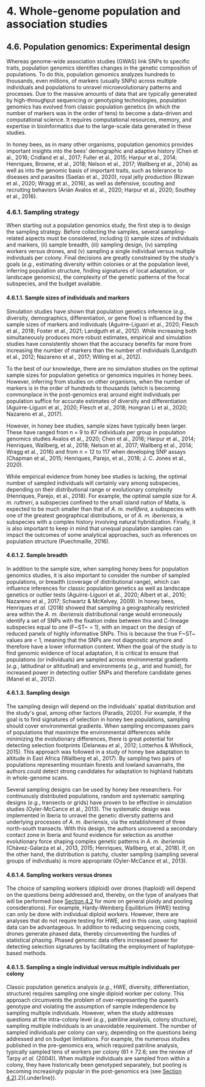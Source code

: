 # 4. Whole-genome population and association studies

## 4.6. Population genomics: Experimental design

Whereas genome-wide association studies (GWAS) link SNPs to specific traits, population genomics identifies changes in the genetic composition of populations. To do this, population genomics analyzes hundreds to thousands, even millions, of markers (usually SNPs) across multiple individuals and populations to unravel microevolutionary patterns and processes. Due to the massive amounts of data that are typically generated by high-throughput sequencing or genotyping technologies, population genomics has evolved from classic population genetics (in which the number of markers was in the order of tens) to become a data-driven and computational science. It requires computational resources, memory, and expertise in bioinformatics due to the large-scale data generated in these studies.

In honey bees, as in many other organisms, population genomics provides important insights into the bees’ demographic and adaptive history (Chen et al., 2016; Cridland et al., 2017; Fuller et al., 2015; Harpur et al., 2014; Henriques, Browne, et al., 2018; Nelson et al., 2017; Wallberg et al., 2014) as well as into the genomic basis of important traits, such as tolerance to diseases and parasites (Saelao et al., 2020), royal jelly production (Rizwan et al., 2020; Wragg et al., 2016), as well as defensive, scouting and recruiting behaviors (Arián Avalos et al., 2020; Harpur et al., 2020; Southey et al., 2016).

### 4.6.1. Sampling strategy

When starting out a population genomics study, the first step is to design the sampling strategy. Before collecting the samples, several sampling-related aspects must be considered, including (i) sample sizes of individuals and markers, (ii) sample breadth, (iii) sampling design, (iv) sampling workers versus drones, and (v) sampling a single individual versus multiple individuals per colony. Final decisions are greatly constrained by the study's goals (*e.g.*, estimating diversity within colonies or at the population level, inferring population structure, finding signatures of local adaptation, or landscape genomics), the complexity of the genetic patterns of the focal subspecies, and the budget available.

#### 4.6.1.1. Sample sizes of individuals and markers

Simulation studies have shown that population genetics inference (*e.g.*, diversity, demographics, differentiation, or gene flow) is influenced by the sample sizes of markers and individuals (Aguirre-Liguori et al., 2020; Flesch et al., 2018; Foster et al., 2021; Landguth et al., 2012). While increasing both simultaneously produces more robust estimates, empirical and simulation studies have consistently shown that the accuracy benefits far more from increasing the number of markers than the number of individuals (Landguth et al., 2012; Nazareno et al., 2017; Willing et al., 2012).

To the best of our knowledge, there are no simulation studies on the optimal sample sizes for population genetics or genomics inquiries in honey bees. However, inferring from studies on other organisms, when the number of markers is in the order of hundreds to thousands (which is becoming commonplace in the post-genomics era) around eight individuals per population suffice for accurate estimates of diversity and differentiation (Aguirre-Liguori et al., 2020; Flesch et al., 2018; Hongran Li et al., 2020; Nazareno et al., 2017).

However, in honey bee studies, sample sizes have typically been larger. These have ranged from n = 9 to 87 individuals per group in population genomics studies Avalos et al., 2020; Chen et al., 2016; Harpur et al., 2014; Henriques, Wallberg, et al., 2018; Nelson et al., 2017; Wallberg et al., 2014; Wragg et al., 2016) and from n = 12 to 117 when developing SNP assays (Chapman et al., 2015; Henriques, Parejo, et al., 2018; J. C. Jones et al., 2020).

While empirical evidence from honey bee studies is lacking, the optimal number of sampled individuals will certainly vary among subspecies, depending on their distributional range or evolutionary complexity (Henriques, Parejo, et al., 2018). For example, the optimal sample size for *A. m. ruttneri*, a subspecies confined to the small island nation of Malta, is expected to be much smaller than that of *A. m. mellifera*, a subspecies with one of the greatest geographical distributions, or of *A. m. iberiensis*, a subspecies with a complex history involving natural hybridization. Finally, it is also important to keep in mind that unequal population samples can impact the outcomes of some analytical approaches, such as inferences on population structure (Puechmaille, 2016).

#### 4.6.1.2. Sample breadth

In addition to the sample size, when sampling honey bees for population genomics studies, it is also important to consider the number of sampled populations, or breadth (coverage of distributional range), which can influence inferences for classic population genetics as well as landscape genetics or outlier tests (Aguirre-Liguori et al., 2020; Albert et al., 2010; Nazareno et al., 2017; Schwartz & McKelvey, 2009). In honey bees, Henriques *et al.* (2018) showed that sampling a geographically restricted area within the *A. m. iberiensis* distributional range would erroneously identify a set of SNPs with the fixation index between this and C-lineage subspecies equal to one (F~ST~ = 1), with an impact on the design of reduced panels of highly informative SNPs. This is because the true F~ST~ values are \< 1, meaning that the SNPs are not diagnostic anymore and therefore have a lower information content. When the goal of the study is to find genomic evidence of local adaptation, it is critical to ensure that populations (or individuals) are sampled across environmental gradients (*e.g.*, latitudinal or altitudinal) and environments (*e.g.*, arid and humid), for increased power in detecting outlier SNPs and therefore candidate genes (Manel et al., 2012).

#### 4.6.1.3. Sampling design

The sampling design will depend on the individuals' spatial distribution and the study's goal, among other factors (Paradis, 2020). For example, if the goal is to find signatures of selection in honey bee populations, sampling should cover environmental gradients. When sampling encompasses pairs of populations that maximize the environmental differences while minimizing the evolutionary differences, there is great potential for detecting selection footprints (Delaneau et al., 2012; Lotterhos & Whitlock, 2015). This approach was followed in a study of honey bee adaptation to altitude in East Africa (Wallberg et al., 2017). By sampling two pairs of populations representing mountain forests and lowland savannahs, the authors could detect strong candidates for adaptation to highland habitats in whole-genome scans.

Several sampling designs can be used by honey bee researchers. For continuously distributed populations, random and systematic sampling designs (*e.g.*, transects or grids) have proven to be effective in simulation studies (Oyler-McCance et al., 2013). The systematic design was implemented in Iberia to unravel the genetic diversity patterns and underlying processes of *A. m. iberiensis*, via the establishment of three north-south transects. With this design, the authors uncovered a secondary contact zone in Iberia and found evidence for selection as another evolutionary force shaping complex genetic patterns in *A. m. iberiensis* (Chávez-Galarza et al., 2013, 2015; Henriques, Wallberg, et al., 2018). If, on the other hand, the distribution is patchy, cluster sampling (sampling several groups of individuals) is more appropriate (Oyler-McCance et al., 2013).

#### 4.6.1.4. Sampling workers versus drones

The choice of sampling workers (diploid) over drones (haploid) will depend on the questions being addressed and, thereby, on the type of analyses that will be performed (see [Section 4.2](https://youneedawiki.com/app/page/1Dlftfc-2_gR1pzulaHDakHHMkBNhdY7kYuZb1ldQPm8?p=1rc183pyLOH9HstkT14kQP-SXKx-dffa2) for more on general ploidy and pooling considerations). For example, Hardy-Weinberg Equilibrium (HWE) testing can only be done with individual diploid workers. However, there are analyses that do not require testing for HWE, and in this case, using haploid data can be advantageous. In addition to reducing sequencing costs, drones generate phased data, thereby circumventing the hurdles of statistical phasing. Phased genomic data offers increased power for detecting selection signatures by facilitating the employment of haplotype-based methods.

#### 4.6.1.5. Sampling a single individual versus multiple individuals per colony

Classic population genetics analysis (*e.g.*, HWE, diversity, differentiation, structure) requires sampling one single diploid worker per colony. This approach circumvents the problem of over-representing the queen’s genotype and violating the assumption of sample independence by sampling multiple individuals. However, when the study addresses questions at the intra-colony level (*e.g.*, patriline analysis, colony structure), sampling multiple individuals is an unavoidable requirement. The number of sampled individuals per colony can vary, depending on the questions being addressed and on budget limitations. For example, the numerous studies published in the pre-genomics era, which required patriline analysis, typically sampled tens of workers per colony (61 ± 72.6; see the review of Tarpy *et al.* (2004)). When multiple individuals are sampled from within a colony, they have historically been genotyped separately, but pooling is becoming increasingly popular in the post-genomics era (see [Section 4.2](https://youneedawiki.com/app/page/1Dlftfc-2_gR1pzulaHDakHHMkBNhdY7kYuZb1ldQPm8?p=1rc183pyLOH9HstkT14kQP-SXKx-dffa2)[.2]{.underline}).

